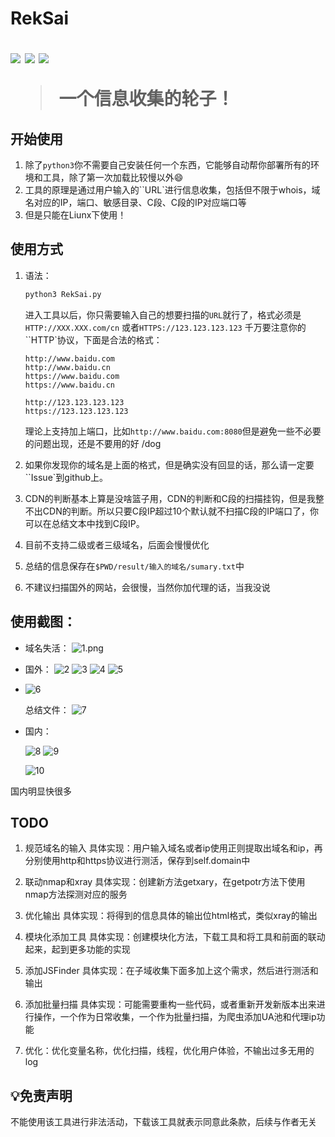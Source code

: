 <h1 align =“ center”>RekSai</ h1>

<p>
  <img src="https://img.shields.io/badge/Language-Python/3.x-blue" />
  <img src="https://img.shields.io/badge/Version-1.0-blue" />
  <a href="https://plat.wgpsec.org">
    <img src="https://img.shields.io/badge/Dependence-WgpSec%20Plat-green" target="_blank" />
  </a>
</p>

> 一个信息收集的轮子！



## 开始使用

1. 除了`python3`你不需要自己安装任何一个东西，它能够自动帮你部署所有的环境和工具，除了第一次加载比较慢以外:smile:
2. 工具的原理是通过用户输入的``URL`进行信息收集，包括但不限于whois，域名对应的IP，端口、敏感目录、C段、C段的IP对应端口等
3. 但是只能在Liunx下使用！

## 使用方式

1. 语法：

   ```python
   python3 RekSai.py
   ```

   进入工具以后，你只需要输入自己的想要扫描的`URL`就行了，格式必须是`HTTP://XXX.XXX.com/cn` 或者`HTTPS://123.123.123.123` 千万要注意你的``HTTP`协议，下面是合法的格式：

   ```
   http://www.baidu.com
   http://www.baidu.cn
   https://www.baidu.com
   https://www.baidu.cn
   
   http://123.123.123.123
   https://123.123.123.123
   ```

   理论上支持加上端口，比如`http://www.baidu.com:8080`但是避免一些不必要的问题出现，还是不要用的好 /dog

2. 如果你发现你的域名是上面的格式，但是确实没有回显的话，那么请一定要``Issue`到github上。

3. CDN的判断基本上算是没啥篮子用，CDN的判断和C段的扫描挂钩，但是我整不出CDN的判断。所以只要C段IP超过10个默认就不扫描C段的IP端口了，你可以在总结文本中找到C段IP。

4. 目前不支持二级或者三级域名，后面会慢慢优化

5. 总结的信息保存在`$PWD/result/输入的域名/sumary.txt`中

6. 不建议扫描国外的网站，会很慢，当然你加代理的话，当我没说

## 使用截图：

* 域名失活：
  ![1.png](images/1.png)

* 国外：
  ![2](images/2.png)
  ![3](images/3.png)
  ![4](images/4.png)
  ![5](images/5.png)

* ![6](images/6.png)

  总结文件：
  ![7](images/7.png)

* 国内：

  ![8](images/8.png)
  ![9](images/9.png)

  ![10](images/10.png)

  

国内明显快很多



## TODO



1. 规范域名的输入
   具体实现：用户输入域名或者ip使用正则提取出域名和ip，再分别使用http和https协议进行测活，保存到self.domain中

2. 联动nmap和xray
   具体实现：创建新方法getxary，在getpotr方法下使用nmap方法探测对应的服务

3. 优化输出
   具体实现：将得到的信息具体的输出位html格式，类似xray的输出

4. 模块化添加工具
   具体实现：创建模块化方法，下载工具和将工具和前面的联动起来，起到更多功能的实现

5. 添加JSFinder
   具体实现：在子域收集下面多加上这个需求，然后进行测活和输出

6. 添加批量扫描
   具体实现：可能需要重构一些代码，或者重新开发新版本出来进行操作，一个作为日常收集，一个作为批量扫描，为爬虫添加UA池和代理ip功能

7. 优化：优化变量名称，优化扫描，线程，优化用户体验，不输出过多无用的log

## 💡免责声明

不能使用该工具进行非法活动，下载该工具就表示同意此条款，后续与作者无关